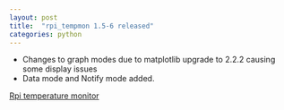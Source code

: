 ```yaml
---
layout: post
title:  "rpi_tempmon 1.5-6 released"
categories: python
---
```



* Changes to graph modes due to matplotlib upgrade to 2.2.2 causing some display issues
* Data mode and Notify mode added.


[Rpi temperature monitor](https://github.com/gavinlyonsrepo/raspberrypi_tempmon)
